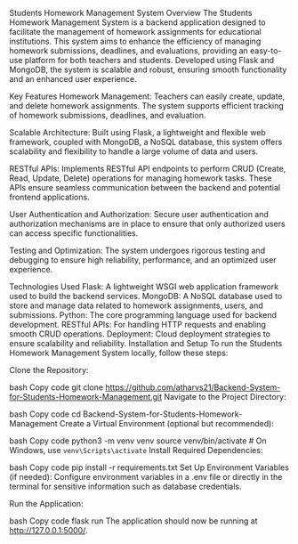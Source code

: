 Students Homework Management System
Overview
The Students Homework Management System is a backend application designed to facilitate the management of homework assignments for educational institutions. This system aims to enhance the efficiency of managing homework submissions, deadlines, and evaluations, providing an easy-to-use platform for both teachers and students. Developed using Flask and MongoDB, the system is scalable and robust, ensuring smooth functionality and an enhanced user experience.

Key Features
Homework Management: Teachers can easily create, update, and delete homework assignments. The system supports efficient tracking of homework submissions, deadlines, and evaluation.

Scalable Architecture: Built using Flask, a lightweight and flexible web framework, coupled with MongoDB, a NoSQL database, this system offers scalability and flexibility to handle a large volume of data and users.

RESTful APIs: Implements RESTful API endpoints to perform CRUD (Create, Read, Update, Delete) operations for managing homework tasks. These APIs ensure seamless communication between the backend and potential frontend applications.

User Authentication and Authorization: Secure user authentication and authorization mechanisms are in place to ensure that only authorized users can access specific functionalities.

Testing and Optimization: The system undergoes rigorous testing and debugging to ensure high reliability, performance, and an optimized user experience.

Technologies Used
Flask: A lightweight WSGI web application framework used to build the backend services.
MongoDB: A NoSQL database used to store and manage data related to homework assignments, users, and submissions.
Python: The core programming language used for backend development.
RESTful APIs: For handling HTTP requests and enabling smooth CRUD operations.
Deployment: Cloud deployment strategies to ensure scalability and reliability.
Installation and Setup
To run the Students Homework Management System locally, follow these steps:

Clone the Repository:

bash
Copy code
git clone https://github.com/atharvs21/Backend-System-for-Students-Homework-Management.git
Navigate to the Project Directory:

bash
Copy code
cd Backend-System-for-Students-Homework-Management
Create a Virtual Environment (optional but recommended):

bash
Copy code
python3 -m venv venv
source venv/bin/activate  # On Windows, use `venv\Scripts\activate`
Install Required Dependencies:

bash
Copy code
pip install -r requirements.txt
Set Up Environment Variables (if needed): Configure environment variables in a .env file or directly in the terminal for sensitive information such as database credentials.

Run the Application:

bash
Copy code
flask run
The application should now be running at http://127.0.0.1:5000/.
